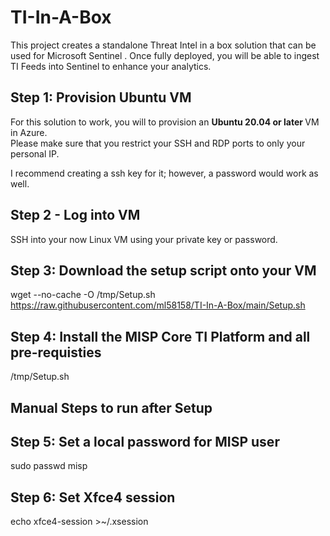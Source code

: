 # TI-In-A-Box

This project creates a standalone Threat Intel in a box solution that can be used for Microsoft Sentinel .
Once fully deployed, you will be able to ingest TI Feeds into Sentinel to enhance your analytics. 


## Step 1: Provision Ubuntu VM
For this solution to work, you will to provision an <b> Ubuntu 20.04 or later </b> VM in Azure.<br>
Please make sure that you restrict your SSH and RDP ports to only your personal IP. 

I recommend creating a ssh key for it; however, a password would work as well.

## Step 2 - Log into VM
SSH into your now Linux VM using your private key or password. 

## Step 3: Download the setup script onto your VM
wget --no-cache -O /tmp/Setup.sh https://raw.githubusercontent.com/ml58158/TI-In-A-Box/main/Setup.sh

## Step 4: Install the MISP Core TI Platform and all pre-requisties
/tmp/Setup.sh

## Manual Steps to run after Setup

## Step 5: Set a local password for MISP user
sudo passwd misp 

## Step 6: Set Xfce4 session
echo xfce4-session >~/.xsession
